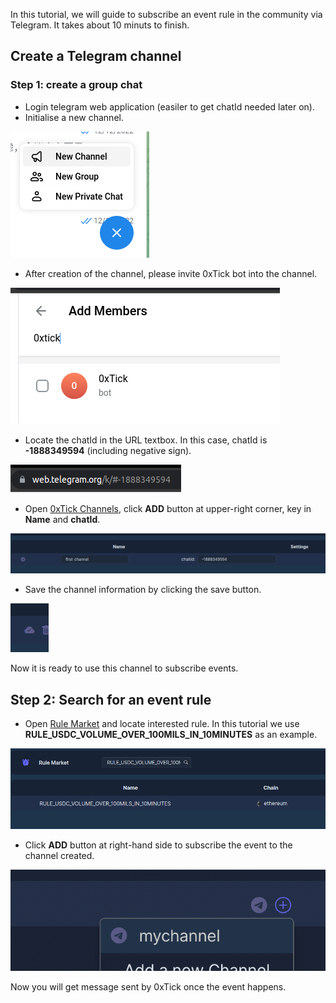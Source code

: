In this tutorial, we will guide to subscribe an event rule in the community via Telegram. It takes about 10 minuts to finish.

## Create a Telegram channel
### Step 1: create a group chat

* Login telegram web application (easiler to get chatId needed later on).
* Initialise a new channel.

![alt text](./newchan.png)

* After creation of the channel, please invite 0xTick bot into the channel.

![alt text](./bot.png)

* Locate the chatId in the URL textbox. In this case, chatId is <b>-1888349594</b> (including negative sign).

![alt text](./chatid.png)

* Open [0xTick Channels][1], click <b>ADD</b> button at upper-right corner, key in <b>Name</b> and <b>chatId</b>.

![alt text](./chan-record.png)

* Save the channel information by clicking the save button.

![alt text](./save.png)

Now it is ready to use this channel to subscribe events.

## Step 2: Search for an event rule

* Open [Rule Market][2] and locate interested rule. In this tutorial we use <b>RULE_USDC_VOLUME_OVER_100MILS_IN_10MINUTES</b> as an example.

![alt text](./rule-search.png)

* Click <b>ADD</b> button at right-hand side to subscribe the event to the channel created.

![alt text](./sub.png)

Now you will get message sent by 0xTick once the event happens. 

[1]: <https://news.0xtick.com/channels>
[2]: <https://news.0xtick.com/rule-market>